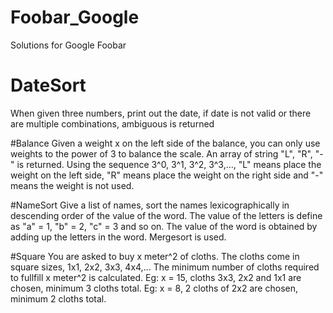 # Foobar_Google
Solutions for Google Foobar

# DateSort
When given three numbers, print out the date, if date is not valid or there are multiple combinations, ambiguous is returned

#Balance
Given a weight x on the left side of the balance, you can only use weights to the power of 3 to balance the scale. An array of string "L", "R", "-" is returned. Using the sequence 3^0, 3^1, 3^2, 3^3,..., "L" means place the weight on the left side, "R" means place the weight on the right side and "-" means the weight is not used.

#NameSort
Give a list of names, sort the names lexicographically in descending order of the value of the word. The value of the letters is define as "a" = 1, "b" = 2, "c" = 3 and so on. The value of the word is obtained by adding up the letters in the word. Mergesort is used.

#Square
You are asked to buy x meter^2 of cloths. The cloths come in square sizes, 1x1, 2x2, 3x3, 4x4,... The minimum number of cloths required to fullfill x meter^2 is calculated. Eg: x = 15, cloths 3x3, 2x2 and 1x1 are chosen, minimum 3 cloths total. Eg: x = 8, 2 cloths of 2x2 are chosen, minimum 2 cloths total.